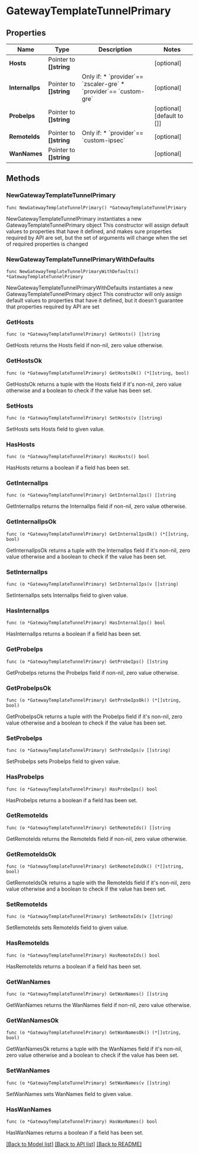 # GatewayTemplateTunnelPrimary

## Properties

Name | Type | Description | Notes
------------ | ------------- | ------------- | -------------
**Hosts** | Pointer to **[]string** |  | [optional] 
**InternalIps** | Pointer to **[]string** | Only if: * &#x60;provider&#x60;&#x3D;&#x3D; &#x60;zscaler-gre&#x60;  * &#x60;provider&#x60;&#x3D;&#x3D; &#x60;custom-gre&#x60; | [optional] 
**ProbeIps** | Pointer to **[]string** |  | [optional] [default to []]
**RemoteIds** | Pointer to **[]string** | Only if: * &#x60;provider&#x60;&#x3D;&#x3D; &#x60;custom-ipsec&#x60; | [optional] 
**WanNames** | Pointer to **[]string** |  | [optional] 

## Methods

### NewGatewayTemplateTunnelPrimary

`func NewGatewayTemplateTunnelPrimary() *GatewayTemplateTunnelPrimary`

NewGatewayTemplateTunnelPrimary instantiates a new GatewayTemplateTunnelPrimary object
This constructor will assign default values to properties that have it defined,
and makes sure properties required by API are set, but the set of arguments
will change when the set of required properties is changed

### NewGatewayTemplateTunnelPrimaryWithDefaults

`func NewGatewayTemplateTunnelPrimaryWithDefaults() *GatewayTemplateTunnelPrimary`

NewGatewayTemplateTunnelPrimaryWithDefaults instantiates a new GatewayTemplateTunnelPrimary object
This constructor will only assign default values to properties that have it defined,
but it doesn't guarantee that properties required by API are set

### GetHosts

`func (o *GatewayTemplateTunnelPrimary) GetHosts() []string`

GetHosts returns the Hosts field if non-nil, zero value otherwise.

### GetHostsOk

`func (o *GatewayTemplateTunnelPrimary) GetHostsOk() (*[]string, bool)`

GetHostsOk returns a tuple with the Hosts field if it's non-nil, zero value otherwise
and a boolean to check if the value has been set.

### SetHosts

`func (o *GatewayTemplateTunnelPrimary) SetHosts(v []string)`

SetHosts sets Hosts field to given value.

### HasHosts

`func (o *GatewayTemplateTunnelPrimary) HasHosts() bool`

HasHosts returns a boolean if a field has been set.

### GetInternalIps

`func (o *GatewayTemplateTunnelPrimary) GetInternalIps() []string`

GetInternalIps returns the InternalIps field if non-nil, zero value otherwise.

### GetInternalIpsOk

`func (o *GatewayTemplateTunnelPrimary) GetInternalIpsOk() (*[]string, bool)`

GetInternalIpsOk returns a tuple with the InternalIps field if it's non-nil, zero value otherwise
and a boolean to check if the value has been set.

### SetInternalIps

`func (o *GatewayTemplateTunnelPrimary) SetInternalIps(v []string)`

SetInternalIps sets InternalIps field to given value.

### HasInternalIps

`func (o *GatewayTemplateTunnelPrimary) HasInternalIps() bool`

HasInternalIps returns a boolean if a field has been set.

### GetProbeIps

`func (o *GatewayTemplateTunnelPrimary) GetProbeIps() []string`

GetProbeIps returns the ProbeIps field if non-nil, zero value otherwise.

### GetProbeIpsOk

`func (o *GatewayTemplateTunnelPrimary) GetProbeIpsOk() (*[]string, bool)`

GetProbeIpsOk returns a tuple with the ProbeIps field if it's non-nil, zero value otherwise
and a boolean to check if the value has been set.

### SetProbeIps

`func (o *GatewayTemplateTunnelPrimary) SetProbeIps(v []string)`

SetProbeIps sets ProbeIps field to given value.

### HasProbeIps

`func (o *GatewayTemplateTunnelPrimary) HasProbeIps() bool`

HasProbeIps returns a boolean if a field has been set.

### GetRemoteIds

`func (o *GatewayTemplateTunnelPrimary) GetRemoteIds() []string`

GetRemoteIds returns the RemoteIds field if non-nil, zero value otherwise.

### GetRemoteIdsOk

`func (o *GatewayTemplateTunnelPrimary) GetRemoteIdsOk() (*[]string, bool)`

GetRemoteIdsOk returns a tuple with the RemoteIds field if it's non-nil, zero value otherwise
and a boolean to check if the value has been set.

### SetRemoteIds

`func (o *GatewayTemplateTunnelPrimary) SetRemoteIds(v []string)`

SetRemoteIds sets RemoteIds field to given value.

### HasRemoteIds

`func (o *GatewayTemplateTunnelPrimary) HasRemoteIds() bool`

HasRemoteIds returns a boolean if a field has been set.

### GetWanNames

`func (o *GatewayTemplateTunnelPrimary) GetWanNames() []string`

GetWanNames returns the WanNames field if non-nil, zero value otherwise.

### GetWanNamesOk

`func (o *GatewayTemplateTunnelPrimary) GetWanNamesOk() (*[]string, bool)`

GetWanNamesOk returns a tuple with the WanNames field if it's non-nil, zero value otherwise
and a boolean to check if the value has been set.

### SetWanNames

`func (o *GatewayTemplateTunnelPrimary) SetWanNames(v []string)`

SetWanNames sets WanNames field to given value.

### HasWanNames

`func (o *GatewayTemplateTunnelPrimary) HasWanNames() bool`

HasWanNames returns a boolean if a field has been set.


[[Back to Model list]](../README.md#documentation-for-models) [[Back to API list]](../README.md#documentation-for-api-endpoints) [[Back to README]](../README.md)


